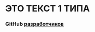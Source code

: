 # **ЭТО ТЕКСТ 1 ТИПА**

### GitHub [разработчиков](https://github.com/Alexandr1810/HostelComfort/tree/alexandr)
